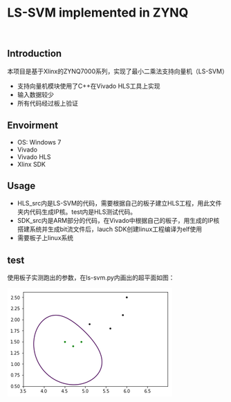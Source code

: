 # LS-SVM implemented in ZYNQ

 &nbsp;
## Introduction  
本项目是基于Xlinx的ZYNQ7000系列，实现了最小二乘法支持向量机（LS-SVM）

* 支持向量机模块使用了C++在Vivado HLS工具上实现
* 输入数据较少
* 所有代码经过板上验证


## Envoirment  
* OS: Windows 7
* Vivado 
* Vivado HLS
* Xlinx SDK

## Usage
* HLS_src内是LS-SVM的代码，需要根据自己的板子建立HLS工程，用此文件夹内代码生成IP核。test内是HLS测试代码。
* SDK_src内是ARM部分的代码，在Vivado中根据自己的板子，用生成的IP核搭建系统并生成bit流文件后，lauch SDK创建linux工程编译为elf使用
* 需要板子上linux系统
## test
使用板子实测跑出的参数，在ls-svm.py内画出的超平面如图：

![](https://github.com/LupinLeo/LS-SVM/blob/master/image/LS-SVM.png)

